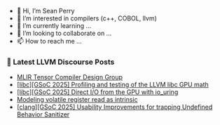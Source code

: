 - 👋 Hi, I’m Sean Perry
- 👀 I’m interested in compilers (c++, COBOL, llvm)
- 🌱 I’m currently learning ...
- 💞️ I’m looking to collaborate on ...
- 📫 How to reach me ...

<!---
s66perry/s66perry is a ✨ special ✨ repository because its `README.md` (this file) appears on your GitHub profile.
You can click the Preview link to take a look at your changes.
--->
### 📕 Latest LLVM Discourse Posts

<!-- DISCOURSE-LLVM:START -->
- [MLIR Tensor Compiler Design Group](https://discourse.llvm.org/t/mlir-tensor-compiler-design-group/84386?page=2#post_34)
- [[libc][GSoC 2025] Profiling and testing of the LLVM libc GPU math](https://discourse.llvm.org/t/libc-gsoc-2025-profiling-and-testing-of-the-llvm-libc-gpu-math/84570#post_1)
- [[libc][GSoC 2025] Direct I/O from the GPU with io_uring](https://discourse.llvm.org/t/libc-gsoc-2025-direct-i-o-from-the-gpu-with-io-uring/84569#post_1)
- [Modeling volatile register read as intrinsic](https://discourse.llvm.org/t/modeling-volatile-register-read-as-intrinsic/31030#post_5)
- [[clang][GSoC 2025] Usability Improvements for trapping Undefined Behavior Sanitizer](https://discourse.llvm.org/t/clang-gsoc-2025-usability-improvements-for-trapping-undefined-behavior-sanitizer/84568#post_1)
<!-- DISCOURSE-LLVM:END -->
